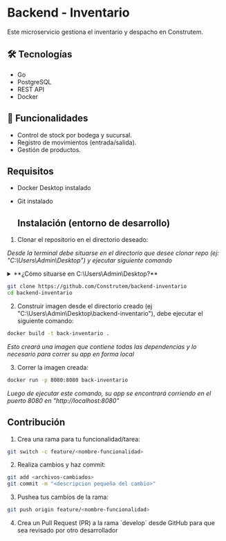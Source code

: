 # Backend - Inventario

Este microservicio gestiona el inventario y despacho en Construtem.

## 🛠️ Tecnologías
- Go
- PostgreSQL
- REST API
- Docker

## 🚀 Funcionalidades
- Control de stock por bodega y sucursal.
- Registro de movimientos (entrada/salida).
- Gestión de productos.

## Requisitos

- Docker Desktop instalado
- Git instalado 

  ## Instalación (entorno de desarrollo)

1. Clonar el repositorio en el directorio deseado:

*Desde la terminal debe situarse en el directorio que desee clonar repo (ej: "C:\Users\Admin\Desktop") y ejecutar siguiente comando*

<details>

<summary>**¿Cómo situarse en C:\Users\Admin\Desktop?**</summary>

1. Abrir terminal (Ya sea powershell, cmd, git bash, etc)
2. Te encontrarás situado en C:\Users\Admin o algo así
3. Debes ejecutar el comando
```bash
cd .\Desktop\
```
*Cualquier consulta escribirme a wsp +56979828311*
</details>

```bash
git clone https://github.com/Construtem/backend-inventario
cd backend-inventario
```
2. Construir imagen desde el directorio creado (ej "C:\Users\Admin\Desktop\backend-inventario"), debe ejecutar el siguiente comando:

```bash
docker build -t back-inventario .
```
*Esto creará una imagen que contiene todas las dependencias y lo necesario para correr su app en forma local*

3. Correr la imagen creada:

```bash
docker run -p 8080:8080 back-inventario
```
*Luego de ejecutar este comando, su app se encontrará corriendo en el puerto 8080 en "http://localhost:8080"*


## Contribución

1. Crea una rama para tu funcionalidad/tarea:

```bash
git switch -c feature/<nombre-funcionalidad>
```

2. Realiza cambios y haz commit:

```bash
git add <archivos-cambiados>
git commit -m "<descripcion pequeña del cambio>"
```

3. Pushea tus cambios de la rama:

```bash
git push origin feature/<nombre-funcionalidad> 
```

4. Crea un Pull Request (PR) a la rama ´develop´ desde GitHub para que sea revisado por otro desarrollador
